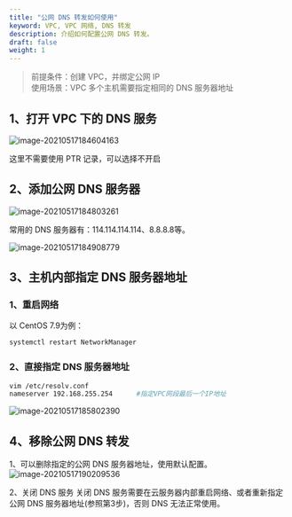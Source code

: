 ```yaml
---
title: "公网 DNS 转发如何使用"
keyword: VPC, VPC 网络, DNS 转发
description: 介绍如何配置公网 DNS 转发。
draft: false
weight: 1
---
```


>前提条件：创建 VPC，并绑定公网 IP  
>使用场景：VPC 多个主机需要指定相同的 DNS 服务器地址

## 1、打开 VPC 下的 DNS 服务

![image-20210517184604163](../_images/how_to_use_public_network_DNS_forwarding.assets/image-20210517184604163.png)

这里不需要使用 PTR 记录，可以选择不开启

## 2、添加公网 DNS 服务器

![image-20210517184803261](../_images/how_to_use_public_network_DNS_forwarding.assets/image-20210517184803261.png)

常用的 DNS 服务器有：114.114.114.114、8.8.8.8等。

![image-20210517184908779](../_images/how_to_use_public_network_DNS_forwarding.assets/image-20210517184908779.png)

## 3、主机内部指定 DNS 服务器地址

### 1、重启网络

以 CentOS 7.9为例：

```bash
systemctl restart NetworkManager
```

### 2、直接指定 DNS 服务器地址

```bash
vim /etc/resolv.conf
nameserver 192.168.255.254		#指定VPC网段最后一个IP地址
```

![image-20210517185802390](../_images/how_to_use_public_network_DNS_forwarding.assets/image-20210517185802390.png)

## 4、移除公网 DNS 转发

1、可以删除指定的公网 DNS 服务器地址，使用默认配置。
![image-20210517190209536](../_images/how_to_use_public_network_DNS_forwarding.assets/image-20210517190209536.png)

2、关闭 DNS 服务
关闭 DNS 服务需要在云服务器内部重启网络、或者重新指定公网 DNS 服务器地址(参照第3步)，否则 DNS 无法正常使用。

